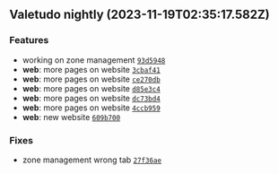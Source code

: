 ## Valetudo nightly (2023-11-19T02:35:17.582Z)

### Features

- working on zone management [`93d5948`](https://github.com/congatudo/Congatudo/commit/93d59487a870db25627d99ebf5cd62a09ee504be)
- **web**: more pages on website [`3cbaf41`](https://github.com/congatudo/Congatudo/commit/3cbaf418b25aba5fd6bbf04f5a4f25a6bab38845)
- **web**: more pages on website [`ce270db`](https://github.com/congatudo/Congatudo/commit/ce270db3d3711aa4737fe1bf9c02e84d605c33e5)
- **web**: more pages on website [`d85e3c4`](https://github.com/congatudo/Congatudo/commit/d85e3c406f8c239d638cb94242114cf22f71c36d)
- **web**: more pages on website [`dc73bd4`](https://github.com/congatudo/Congatudo/commit/dc73bd4f89204b374e0c0c28312602eebace724e)
- **web**: more pages on website [`4ccb959`](https://github.com/congatudo/Congatudo/commit/4ccb9597514a79b8436873059b750cf36cee4fb6)
- **web**: new website [`609b700`](https://github.com/congatudo/Congatudo/commit/609b7008e3e5d64904bf21184a24db55c91b0840)

### Fixes

- zone management wrong tab [`27f36ae`](https://github.com/congatudo/Congatudo/commit/27f36aec318d4e0c371d9311545e89c5abef6b63)
